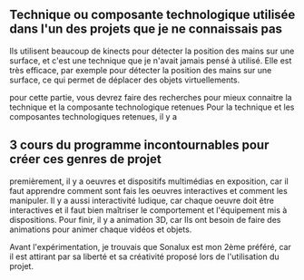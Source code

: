 
## Technique ou composante technologique utilisée dans l'un des projets que je ne connaissais pas
Ils utilisent beaucoup de kinects pour détecter la position des mains sur une surface, et c'est une technique que je n'avait jamais pensé à utilisé. Elle est très efficace, par exemple pour détecter la position des mains sur une surface, ce qui permet de déplacer des objets virtuellements.

pour cette partie, vous devrez faire des recherches pour mieux connaitre la technique et la composante technologique retenues
Pour la technique et les composantes technologiques retenues, il y a 


## 3 cours du programme incontournables pour créer ces genres de projet
premièrement, il y a oeuvres et dispositifs multimédias en exposition, car il faut apprendre comment sont fais les oeuvres interactives et comment les manipuler. Il y a aussi interactivité ludique, car chaque oeuvre doit être interactives et il faut bien maîtriser le comportement et l'équipement mis à dispositions. Pour finir, il y a animation 3D, car Ils ont besoin de faire des animations pour animer chaque vidéos et objets.

Avant l'expérimentation, je trouvais que Sonalux est mon 2ème préféré, car il est attirant par sa liberté et sa créativité proposé lors de l'utilisation du projet.
